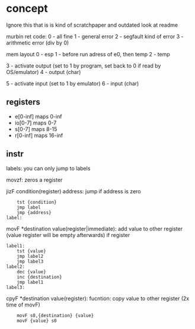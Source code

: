 # concept
Ignore this that is is kind of scratchpaper and outdated look at readme

murbin ret code:
0 - all fine
1 - general error
2 - segfault kind of error
3 - arithmetic error (div by 0)

mem layout
0 - esp
1 - before run adress of e0, then temp
2 - temp

3 - activate output (set to 1 by program, set back to 0 if read by OS/emulator)
4 - output (char)

5 - activate input (set to 1 by emulator)
6 - input (char)

## registers
- e[0-inf] maps 0-inf
- io[0-7] maps 0-7
- s[0-7] maps 8-15
- r[0-inf] maps 16-inf

## instr
labels: you can only jump to labels

movzf: zeros a register

jizF condition(register) address: jump if address is zero
```
    tst {condition}
    jmp label
    jmp {address}
label:
```

movF *destination value(register|immediate):    add value to other register (value register will be empty afterwards)
if register
```
label1:
    tst {value}
    jmp label2
    jmp label3
label2:
    dec {value}
    inc {destination}
    jmp label1
label3:
```

cpyF *destination value(register):              fucntion: copy value to other register (2x time of movF)
```
    movF s0,{destination} {value}
    movF {value} s0
```
